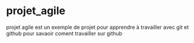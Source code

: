 # projet_agile
projet agile est un exemple de projet pour apprendre à travailler avec git et github
pour savaoir coment travailler sur github
